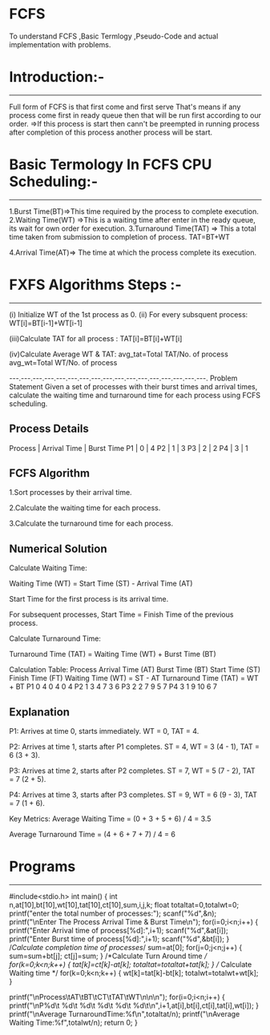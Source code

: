 # FCFS
To understand FCFS ,Basic Termlogy ,Pseudo-Code and actual implementation with problems.

# Introduction:-
---------------------------
Full form of FCFS is that first come and first serve 
That's means if any process come first in ready queue
then that will be run first according to our order.
=>If this process is start then cann't be preempted in running process
after completion of this process another process will be start.

# Basic Termology In FCFS CPU Scheduling:-
-------------------------------------
1.Burst Time(BT)=>This time required by the process to complete execution.
2.Waiting Time(WT) =>This is a waiting time after enter in the ready queue,
its wait for own order for execution.
3.Turnaround Time(TAT) => This a total time taken from submission to completion of process.
           TAT=BT+WT

4.Arrival Time(AT)=> The time at which the process complete its execution.


# FXFS Algorithms Steps  :-
-----------------------------
(i) Initialize WT of the 1st process as 0.
(ii) For every subsquent process:
               WT[i]=BT[i-1]+WT[i-1]
               
(iii)Calculate TAT for all process :
     TAT[i]=BT[i]+WT[i]

(iv)Calculate Average WT & TAT:
avg_tat=Total TAT/No. of process
avg_wt=Total WT/No. of process



---.---.---.---.---.---.---.---.---.---.---.---.---.---.---.---.---.
Problem Statement
Given a set of processes with their burst times and arrival times, 
calculate the waiting time and turnaround time for each process using FCFS scheduling.

Process Details
------------------------
Process  | Arrival Time | Burst Time
P1       | 0            | 4
P2       | 1            | 3
P3       | 2            | 2
P4       | 3            | 1

FCFS Algorithm
----------------------------
1.Sort processes by their arrival time.

2.Calculate the waiting time for each process.

3.Calculate the turnaround time for each process.

Numerical Solution
-----------------------
Calculate Waiting Time:

Waiting Time (WT) = Start Time (ST) - Arrival Time (AT)

Start Time for the first process is its arrival time.

For subsequent processes, Start Time = Finish Time of the previous process.

Calculate Turnaround Time:

Turnaround Time (TAT) = Waiting Time (WT) + Burst Time (BT)

Calculation Table:
Process	Arrival Time (AT)	Burst Time (BT)	Start Time (ST)	Finish Time (FT)	Waiting Time (WT) = ST - AT	Turnaround Time (TAT) = WT + BT
P1	0	 4	0	 4	0	4
P2	1	 3	4	 7	3	6
P3	2	 2	7  9	5	7
P4  3	 1	9	10	6	7

Explanation
----------------------------------------------------------------------------------------
P1: Arrives at time 0, starts immediately. WT = 0, TAT = 4.

P2: Arrives at time 1, starts after P1 completes. ST = 4, WT = 3 (4 - 1), TAT = 6 (3 + 3).

P3: Arrives at time 2, starts after P2 completes. ST = 7, WT = 5 (7 - 2), TAT = 7 (2 + 5).

P4: Arrives at time 3, starts after P3 completes. ST = 9, WT = 6 (9 - 3), TAT = 7 (1 + 6).

Key Metrics:
Average Waiting Time = (0 + 3 + 5 + 6) / 4 = 3.5

Average Turnaround Time = (4 + 6 + 7 + 7) / 4 = 6


# Programs
------------------------------------



#include<stdio.h>
int main()
{
   int n,at[10],bt[10],wt[10],tat[10],ct[10],sum,i,j,k;
   float totaltat=0,totalwt=0;
   printf("enter the total number of processes:");
   scanf("%d",&n);
    printf("\nEnter The Process Arrival Time & Burst Time\n");
    for(i=0;i<n;i++)
    {        printf("Enter Arrival time of process[%d]:",i+1);
             scanf("%d",&at[i]);
            printf("Enter Burst time of process[%d]:",i+1);
             scanf("%d",&bt[i]);
    }
   /*Calculate completion time of processes*/
  sum=at[0];
  for(j=0;j<n;j++)
  {
          sum=sum+bt[j];
          ct[j]=sum;
  }
   /*Calculate Turn Around time */
  for(k=0;k<n;k++)
  {
           tat[k]=ct[k]-at[k];
           totaltat=totaltat+tat[k];
  }
     /*  Calculate Waiting time  */
  for(k=0;k<n;k++)
  {
           wt[k]=tat[k]-bt[k];
    totalwt=totalwt+wt[k];
  }

   printf("\nProcess\tAT\tBT\tCT\tTAT\tWT\n\n\n");
 for(i=0;i<n;i++)
 {
      printf("\nP%d\t %d\t %d\t %d\t %d\t %d\t\n",i+1,at[i],bt[i],ct[i],tat[i],wt[i]);
} 
    printf("\nAverage TurnaroundTime:%f\n",totaltat/n);
    printf("\nAverage Waiting Time:%f",totalwt/n);
    return 0;
}
